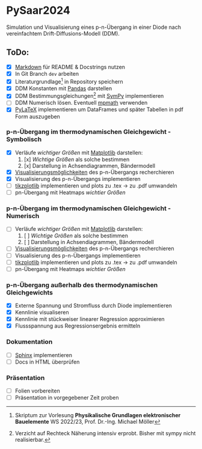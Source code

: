 # PySaar2024
Simulation und Visualisierung eines p-n-Übergang in einer Diode nach vereinfachtem Drift-Diffusions-Modell (DDM).

## ToDo:
- [x] [Markdown](https://www.markdownguide.org/cheat-sheet/) für README & Docstrings nutzen
- [x] In Git Branch `dev` arbeiten
- [x] Literaturgrundlage[^1] in Repository speichern
- [x] DDM Konstanten mit [Pandas](https://pandas.pydata.org/docs/) darstellen
- [x] DDM Bestimmungsgleichungen[^2] mit [SymPy](https://docs.sympy.org/latest/index.html) implementieren
- [ ] DDM Numerisch lösen. Eventuell [mpmath](https://mpmath.org/) verwenden
- [x] [PyLaTeX](https://jeltef.github.io/PyLaTeX/current/index.html) implementieren um DataFrames und später Tabellen in pdf Form auszugeben
### p-n-Übergang im thermodynamischen Gleichgewicht - Symbolisch
- [x] Verläufe *wichtiger Größen* mit [Matplotlib](https://matplotlib.org/stable/index.html) darstellen:
    1. [x] *Wichtige Größen* als solche bestimmen
    2. [x] Darstellung in Achsendiagrammen, Bändermodell
- [x] [Visualisierungsmöglichkeiten](https://matplotlib.org/stable/gallery/index.html) des p-n-Übergangs recherchieren
- [x] Visualisierung des p-n-Übergangs implementieren
- [ ] [tikzplotlib](https://pypi.org/project/tikzplotlib/) implementieren und plots zu .tex -> zu .pdf umwandeln
- [ ] pn-Übergang mit Heatmaps *wichtier Größen*
### p-n-Übergang im thermodynamischen Gleichgewicht - Numerisch
- [ ] Verläufe *wichtiger Größen* mit [Matplotlib](https://matplotlib.org/stable/index.html) darstellen:
    1. [ ] *Wichtige Größen* als solche bestimmen
    2. [ ] Darstellung in Achsendiagrammen, Bändermodell
- [ ] [Visualisierungsmöglichkeiten](https://matplotlib.org/stable/gallery/index.html) des p-n-Übergangs recherchieren
- [ ] Visualisierung des p-n-Übergangs implementieren
- [ ] [tikzplotlib](https://pypi.org/project/tikzplotlib/) implementieren und plots zu .tex -> zu .pdf umwandeln
- [ ] pn-Übergang mit Heatmaps *wichtier Größen*
### p-n-Übergang außerhalb des thermodynamischen Gleichgewichts
- [x] Externe Spannung und Stromfluss durch Diode implementieren
- [x] Kennlinie visualiseren
- [x] Kennlinie mit stückweiser linearer Regression approximieren
- [x] Flussspannung aus Regressionsergebnis ermitteln
### Dokumentation
- [ ] [Sphinx](https://www.sphinx-doc.org/en/master/index.html) implementieren
- [ ] Docs in HTML überprüfen
### Präsentation
- [ ] Folien vorbereiten
- [ ] Präsentation in vorgegebener Zeit proben

[^1]: Skriptum zur Vorlesung **Physikalische Grundlagen elektronischer Bauelemente** WS 2022/23, Prof. Dr.-Ing. Michael Möller
[^2]: Verzicht auf Rechteck Näherung intensiv erprobt. Bisher mit sympy nicht realisierbar.
